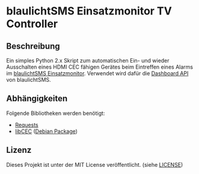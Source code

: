 # blaulichtSMS Einsatzmonitor TV Controller

## Beschreibung
Ein simples Python 2.x Skript zum automatischen Ein- und wieder Ausschalten eines HDMI CEC fähigen Gerätes beim Eintreffen eines Alarms im [blaulichtSMS Einsatzmonitor](https://blaulichtsms.net/einsatz-monitor/). Verwendet wird dafür die [Dashboard API](https://github.com/blaulichtSMS/docs/blob/master/dashboard_api_v1.md) von blaulichtSMS.

## Abhängigkeiten
Folgende Bibliotheken werden benötigt:
* [Requests](http://docs.python-requests.org/en/master/)
* [libCEC](https://github.com/Pulse-Eight/libcec) ([Debian Package](https://packages.debian.org/jessie/utils/cec-utils))

## Lizenz
Dieses Projekt ist unter der MIT License veröffentlicht. (siehe [LICENSE](LICENSE))
